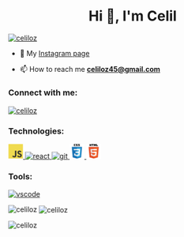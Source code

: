 <h1 align="center">Hi 👋, I'm Celil</h1>

<p align="left"> <a href="https://github.com/ryo-ma/github-profile-trophy"><img src="https://github-profile-trophy.vercel.app/?username=celiloz&theme=dracula" alt="celiloz" /></a> </p>

- 📝 My [Instagram page](https://www.instagram.com/yazilimdunyasii/)

- 📫 How to reach me **celiloz45@gmail.com**

<h3 align="left">Connect with me:</h3>
<p align="left">
<a href="https://instagram.com/yazilimdunyasii" target="blank"><img align="center" src="https://upload.wikimedia.org/wikipedia/commons/thumb/e/e7/Instagram_logo_2016.svg/1200px-Instagram_logo_2016.svg.png" alt="celiloz" height="30" width="30" /></a>

</p>

<h3 align="left">Technologies:</h3>
<p align="left"> 
  <a href="https://developer.mozilla.org/en-US/docs/Web/JavaScript" target="_blank"> <img src="https://raw.githubusercontent.com/devicons/devicon/master/icons/javascript/javascript-original.svg" alt="javascript" width="30" height="30"/> </a> 
  <a href="https://reactjs.org/" target="_blank"> <img src="https://upload.wikimedia.org/wikipedia/commons/thumb/4/47/React.svg/1200px-React.svg.png" alt="react" width="33" height="30"/> </a> 
<a href="https://git-scm.com/" target="_blank"> <img src="https://www.vectorlogo.zone/logos/git-scm/git-scm-icon.svg" alt="git" width="30" height="30"/> </a>
<a href="https://www.w3schools.com/css/" target="_blank"> <img src="https://raw.githubusercontent.com/devicons/devicon/master/icons/css3/css3-original-wordmark.svg" alt="css3" width="30" height="30"/> </a> 
<a href="https://www.w3.org/html/" target="_blank"> <img src="https://raw.githubusercontent.com/devicons/devicon/master/icons/html5/html5-original-wordmark.svg" alt="html5" width="30" height="30"/> </a> 
  
<h3 align="left">Tools:</h3>
<a href="https://code.visualstudio.com/" target="_blank"> <img src="https://upload.wikimedia.org/wikipedia/commons/thumb/9/9a/Visual_Studio_Code_1.35_icon.svg/1024px-Visual_Studio_Code_1.35_icon.svg.png" alt="vscode" width="30" height="30"/> </a>


<p><img align="left" src="https://github-readme-stats.vercel.app/api/top-langs?username=celiloz&show_icons=true&theme=radical&locale=en&layout=compact" alt="celiloz" /></p>

<p>&nbsp;<img align="center" src="https://github-readme-stats.vercel.app/api?username=celiloz&show_icons=true&theme=radical&locale=en&count_private=true&hide=issues" alt="celiloz" width="50%" /></p>

<div>
<p align="left"> <img src="https://komarev.com/ghpvc/?username=celiloz" alt="celiloz" /> </p>
 </div>
